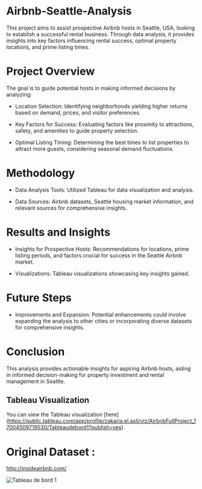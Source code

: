 # Airbnb-Seattle-Analysis 
This project aims to assist prospective Airbnb hosts in Seattle, USA, looking to establish a successful rental business. Through data analysis, it provides insights into key factors influencing rental success, optimal property locations, and prime listing times.

# Project Overview
The goal is to guide potential hosts in making informed decisions by analyzing:

- Location Selection: Identifying neighborhoods yielding higher returns based on demand, prices, and visitor preferences.

- Key Factors for Success: Evaluating factors like proximity to attractions, safety, and amenities to guide property selection.

- Optimal Listing Timing: Determining the best times to list properties to attract more guests, considering seasonal demand fluctuations.

# Methodology
- Data Analysis Tools: Utilized Tableau for data visualization and analysis.

- Data Sources: Airbnb datasets, Seattle housing market information, and relevant sources for comprehensive insights.

# Results and Insights
- Insights for Prospective Hosts: Recommendations for locations, prime listing periods, and factors crucial for success in the Seattle Airbnb market.

- Visualizations: Tableau visualizations showcasing key insights gained.

# Future Steps
- Improvements and Expansion: Potential enhancements could involve expanding the analysis to other cities or incorporating diverse datasets for comprehensive insights.
# Conclusion
This analysis provides actionable insights for aspiring Airbnb hosts, aiding in informed decision-making for property investment and rental management in Seattle.

## Tableau Visualization

You can view the Tableau visualization [here] (https://public.tableau.com/app/profile/zakaria.el.asli/viz/AirbnbFullProject_17004509719530/Tableaudebord1?publish=yes).
# Original Dataset : 
http://insideairbnb.com/ 


![Tableau de bord 1](https://github.com/zakelasli/Airbnb-Seattle-Analysis/assets/149749616/a150deab-8323-4578-bfe9-2ab40bf04d64)

